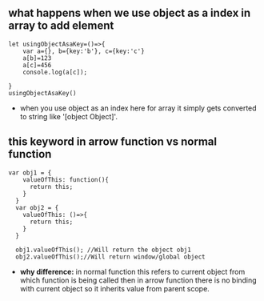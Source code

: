 ## what happens when we use object as a index in array to add element
```
let usingObjectAsaKey=()=>{
    var a={}, b={key:'b'}, c={key:'c'}
    a[b]=123
    a[c]=456
    console.log(a[c]);
    
}
usingObjectAsaKey()
```
- when you use object as an index here for array it simply gets converted to string like '[object Object]'.

## this keyword in arrow function vs normal function

```
var obj1 = {
    valueOfThis: function(){
      return this;
    }
  }
  var obj2 = {
    valueOfThis: ()=>{
      return this;
    }
  }
  
  obj1.valueOfThis(); //Will return the object obj1
  obj2.valueOfThis();//Will return window/global object
  ```
  - **why difference:** in normal function this refers to current object from which function is being called then in arrow function there is no binding with current object so it inherits value from parent scope.